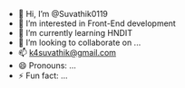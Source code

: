 - 👋 Hi, I’m @Suvathik0119
- 👀 I’m interested in Front-End development
- 🌱 I’m currently learning HNDIT
- 💞️ I’m looking to collaborate on ...
- 📫 k4suvathik@gmail.com
- 😄 Pronouns: ...
- ⚡ Fun fact: ...

<!---
Suvathik0119/Suvathik0119 is a ✨ special ✨ repository because its `README.md` (this file) appears on your GitHub profile.
You can click the Preview link to take a look at your changes.
--->
